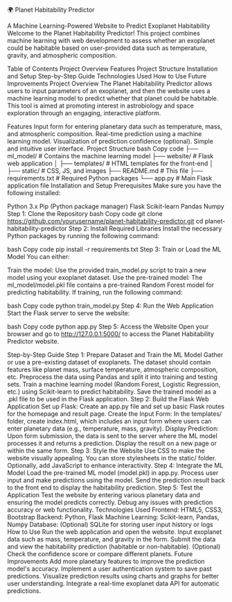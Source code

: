 🌍 Planet Habitability Predictor


A Machine Learning-Powered Website to Predict Exoplanet Habitability
Welcome to the Planet Habitability Predictor! This project combines machine learning with web development to assess whether an exoplanet could be habitable based on user-provided data such as temperature, gravity, and atmospheric composition.

Table of Contents
Project Overview
Features
Project Structure
Installation and Setup
Step-by-Step Guide
Technologies Used
How to Use
Future Improvements
Project Overview
The Planet Habitability Predictor allows users to input parameters of an exoplanet, and then the website uses a machine learning model to predict whether that planet could be habitable. This tool is aimed at promoting interest in astrobiology and space exploration through an engaging, interactive platform.

Features
Input form for entering planetary data such as temperature, mass, and atmospheric composition.
Real-time prediction using a machine learning model.
Visualization of prediction confidence (optional).
Simple and intuitive user interface.
Project Structure
bash
Copy code
├── ml_model/              # Contains the machine learning model
├── website/               # Flask web application
│   ├── templates/         # HTML templates for the front-end
│   ├── static/            # CSS, JS, and images
├── README.md              # This file
├── requirements.txt       # Required Python packages
└── app.py                 # Main Flask application file
Installation and Setup
Prerequisites
Make sure you have the following installed:

Python 3.x
Pip (Python package manager)
Flask
Scikit-learn
Pandas
Numpy
Step 1: Clone the Repository
bash
Copy code
git clone https://github.com/yourusername/planet-habitability-predictor.git
cd planet-habitability-predictor
Step 2: Install Required Libraries
Install the necessary Python packages by running the following command:

bash
Copy code
pip install -r requirements.txt
Step 3: Train or Load the ML Model
You can either:

Train the model: Use the provided train_model.py script to train a new model using your exoplanet dataset.
Use the pre-trained model: The ml_model/model.pkl file contains a pre-trained Random Forest model for predicting habitability.
If training, run the following command:

bash
Copy code
python train_model.py
Step 4: Run the Web Application
Start the Flask server to serve the website:

bash
Copy code
python app.py
Step 5: Access the Website
Open your browser and go to http://127.0.0.1:5000/ to access the Planet Habitability Predictor website.

Step-by-Step Guide
Step 1: Prepare Dataset and Train the ML Model
Gather or use a pre-existing dataset of exoplanets. The dataset should contain features like planet mass, surface temperature, atmospheric composition, etc.
Preprocess the data using Pandas and split it into training and testing sets.
Train a machine learning model (Random Forest, Logistic Regression, etc.) using Scikit-learn to predict habitability.
Save the trained model as a .pkl file to be used in the Flask application.
Step 2: Build the Flask Web Application
Set up Flask:
Create an app.py file and set up basic Flask routes for the homepage and result page.
Create the Input Form:
In the templates/ folder, create index.html, which includes an input form where users can enter planetary data (e.g., temperature, mass, gravity).
Display Prediction:
Upon form submission, the data is sent to the server where the ML model processes it and returns a prediction.
Display the result on a new page or within the same form.
Step 3: Style the Website
Use CSS to make the website visually appealing. You can store stylesheets in the static/ folder.
Optionally, add JavaScript to enhance interactivity.
Step 4: Integrate the ML Model
Load the pre-trained ML model (model.pkl) in app.py.
Process user input and make predictions using the model.
Send the prediction result back to the front end to display the habitability prediction.
Step 5: Test the Application
Test the website by entering various planetary data and ensuring the model predicts correctly.
Debug any issues with prediction accuracy or web functionality.
Technologies Used
Frontend: HTML5, CSS3, Bootstrap
Backend: Python, Flask
Machine Learning: Scikit-learn, Pandas, Numpy
Database: (Optional) SQLite for storing user input history or logs
How to Use
Run the web application and open the website.
Input exoplanet data such as mass, temperature, and gravity in the form.
Submit the data and view the habitability prediction (habitable or non-habitable).
(Optional) Check the confidence score or compare different planets.
Future Improvements
Add more planetary features to improve the prediction model's accuracy.
Implement a user authentication system to save past predictions.
Visualize prediction results using charts and graphs for better user understanding.
Integrate a real-time exoplanet data API for automatic predictions.
